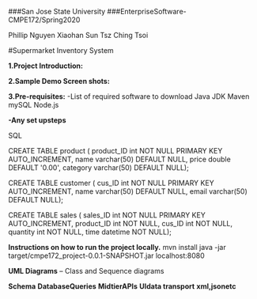 ###San Jose State University
###EnterpriseSoftware-CMPE172/Spring2020

Phillip Nguyen
Xiaohan Sun
Tsz Ching Tsoi

#Supermarket Inventory System

**1.Project Introduction:**

**2.Sample Demo Screen shots:**

**3.Pre-requisites:**
-List of required software to download
Java JDK
Maven
mySQL
Node.js

**-Any set upsteps**

SQL

CREATE TABLE product (
product_ID int NOT NULL PRIMARY KEY AUTO_INCREMENT, 
name varchar(50) DEFAULT NULL,
price double DEFAULT '0.00', 
category varchar(50) DEFAULT NULL);

CREATE TABLE customer (
cus_ID int NOT NULL PRIMARY KEY AUTO_INCREMENT, 
name varchar(50) DEFAULT NULL,
email varchar(50) DEFAULT NULL);

CREATE TABLE sales (
sales_ID int NOT NULL PRIMARY KEY AUTO_INCREMENT, 
product_ID int NOT NULL,
cus_ID int NOT NULL,
quantity int  NOT NULL,
time datetime NOT NULL);

  

**Instructions on how to run the project locally.**
mvn install
java -jar target/cmpe172_project-0.0.1-SNAPSHOT.jar
localhost:8080

**UML Diagrams**
– Class and Sequence diagrams

**Schema**
**DatabaseQueries**
**MidtierAPIs**
**UIdata transport**
**xml,jsonetc**
